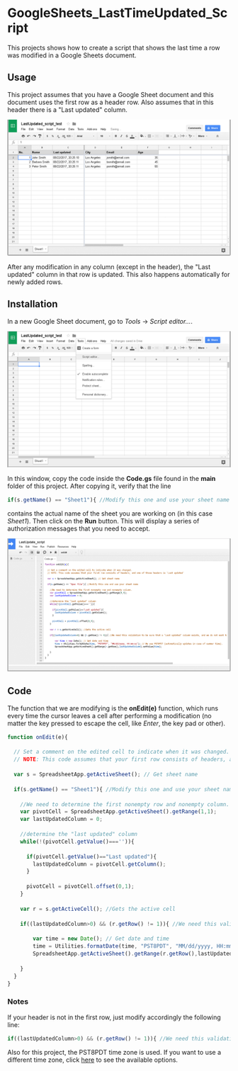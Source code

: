 # GoogleSheets_LastTimeUpdated_Script

This projects shows how to create a script that shows the last time a row was modified in a Google Sheets document.

## Usage

This project assumes that you have a Google Sheet document and this document uses the first row as a header row. Also assumes that in this header there is a "Last updated" column.

![example](/images/demo.gif?raw=true)

After any modification in any column (except in the header), the "Last updated" column in that row is updated. This also happens automatically for newly added rows.

## Installation 

In a new Google Sheet document, go to *Tools* -> *Script editor...*.

![install01](/images/pic04.png?raw=true)

In this window, copy the code inside the **Code.gs** file found in the **main** folder of this project. After copying it, verify that the line
```javascript
if(s.getName() == "Sheet1"){ //Modify this one and use your sheet name
```
contains the actual name of the sheet you are working on (in this case *Sheet1*). Then click on the **Run** button. This will display a series of authorization messages that you need to accept.

![install01](/images/app.gif?raw=true)

## Code

The function that we are modifying is the **onEdit(e)** function, which runs every time the cursor leaves a cell after performing a modification (no matter the key pressed to escape the cell, like *Enter*, the key pad or other).

```javascript
function onEdit(e){
  
  // Set a comment on the edited cell to indicate when it was changed.
  // NOTE: This code assumes that your first row consists of headers, and one of those headers is 'Last updated'
  
  var s = SpreadsheetApp.getActiveSheet(); // Get sheet name 
  
  if(s.getName() == "Sheet1"){ //Modify this one and use your sheet name
    
    //We need to determine the first nonempty row and nonempty column.
    var pivotCell = SpreadsheetApp.getActiveSheet().getRange(1,1);
    var lastUpdatedColumn = 0;
    
    //determine the "last updated" column
    while(!(pivotCell.getValue()==='')){
      
      if(pivotCell.getValue()=="Last updated"){
        lastUpdatedColumn = pivotCell.getColumn();
      }
      
      pivotCell = pivotCell.offset(0,1);
    }
    
    var r = s.getActiveCell(); //Gets the active cell
    
    if((lastUpdatedColumn>0) && (r.getRow() != 1)){ //We need this validation to be sure that a "Last updated" column exists, and we do not want to erase the "Last column" header if we update the first row.
        
        var time = new Date(); // Get date and time
        time = Utilities.formatDate(time, "PST8PDT", "MM/dd/yyyy, HH:mm:ss"); // We use PST8PDT (automatically updates in case of summer time).
        SpreadsheetApp.getActiveSheet().getRange(r.getRow(),lastUpdatedColumn).setValue(time); 
        
    }
  }
}
```

### Notes



If your header is not in the first row, just modify accordingly the following line:
```javascript
if((lastUpdatedColumn>0) && (r.getRow() != 1)){ //We need this validation to be sure that a "Last updated" column exists, and we do not want to erase the "Last column" header if we update the first row.
```

Also for this project, the PST8PDT time zone is used. If you want to use a different time zone, click [here](http://www.timezoneconverter.com/cgi-bin/zoneinfo.tzc?s=default&tz=PST8PDT) to see the available options.
